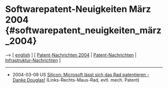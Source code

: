 # Softwarepatent-Neuigkeiten März 2004 {#softwarepatent_neuigkeiten_märz_2004}

\--\> \[ [ english](Swpatcnino0403En "wikilink") \] \[ [
Patent-Nachrichten 2004](Swpatcnino04De "wikilink") \| [
Patent-Nachrichten](SwpatcninoDe "wikilink") \| [
Infrastruktur-Nachrichten](FfiinewsDe "wikilink") \]

------------------------------------------------------------------------

-   2004-03-09 US [Silicon: Microsoft lässt sich das Rad patentieren -
    Danke
    Douglas!](http://www.silicon.de/cpo/news-csh/detail.php?nr=13548&kategorie=news-csh "wikilink")
    (Links-Rechts-Maus-Rad, evtl. mech. Patent)
